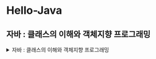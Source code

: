 # Hello-Java

## 자바 : 클래스의 이해와 객체지향 프로그래밍
<details>
 <summary> 자바 : 클래스의 이해와 객체지향 프로그래밍</summary>
 <div markdown="1">
   
   <details>
     <summary> 클래스의 이해와 기초</summary>
     <div>
      
# 클래스의 이해와 기초
### 01. 클래스의 개념
### 02. 패키지의 개념
### 03. 오버로딩
### 04. 생성자
### 05. 메모리 모델
### 06. 접근 제한자
     </div>
  </details>
  
<details>
   <summary> 상속과 활용</summary>
   <div markdown="2">
    
# 상속과 활용
### 07. 상속
### 08. 오버라이딩
### 09. 스태틱
### 10. 추상클래스
### 11. 인터페이스
### 12. 다형성
   </div>
</details>

<details>
   <summary> 클래스 활용</summary>
   <div markdown="2">
    
# 클래스 활용
### 14. 은닉화
### 15. 객체 확인
### 16. Class 클래스
### 17. 절차지향 및 객체지향
   </div>
</details>

 </div>
</details>

